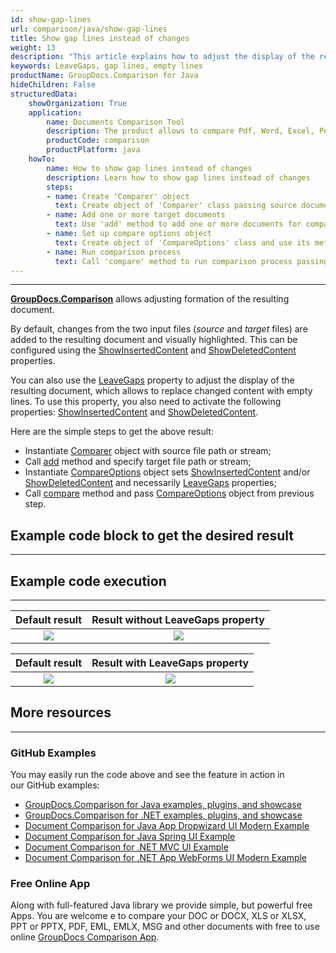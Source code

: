 ```yaml
---
id: show-gap-lines
url: comparison/java/show-gap-lines
title: Show gap lines instead of changes
weight: 13
description: "This article explains how to adjust the display of the resulting document so that the changed content is replaced with empty lines in GroupDocs.Comparison for Java."
keywords: LeaveGaps, gap lines, empty lines
productName: GroupDocs.Comparison for Java
hideChildren: False
structuredData:
    showOrganization: True
    application:
        name: Documents Comparison Tool
        description: The product allows to compare Pdf, Word, Excel, PowerPoint, AutoCad, Image, Code and much more file formats. Comparison API also supports accepting or rejecting changes, extracting document information and generating comparison report
        productCode: comparison
        productPlatform: java
    howTo:
        name: How to show gap lines instead of changes
        description: Learn how to show gap lines instead of changes
        steps:
        - name: Create 'Comparer' object
          text: Create object of 'Comparer' class passing source document as a constructor argument
        - name: Add one or more target documents
          text: Use 'add' method to add one or more documents for comparing
        - name: Set up compare options object
          text: Create object of 'CompareOptions' class and use its methods 'setShowInsertedContent(false)', 'setShowDeletedContent(false)' and 'setLeaveGaps(true)' to configure appropriate settings
        - name: Run comparison process
          text: Call 'compare' method to run comparison process passing compare options as a second argument
---
```


***

**[GroupDocs.Comparison](https://products.groupdocs.com/comparison/java)** allows adjusting formation of the resulting document.

By default, changes from the two input files (*source* and *target* files) are added to the resulting document and visually highlighted. This can be configured using the [ShowInsertedContent](https://apireference.groupdocs.com/comparison/java/com.groupdocs.comparison.options/CompareOptions#setShowInsertedContent(boolean)) and [ShowDeletedContent](https://apireference.groupdocs.com/comparison/java/com.groupdocs.comparison.options/CompareOptions#setShowDeletedContent(boolean)) properties.

You can also use the [LeaveGaps](https://apireference.groupdocs.com/comparison/java/com.groupdocs.comparison.options/CompareOptions#setLeaveGaps(boolean)) property to adjust the display of the resulting document, which allows to replace changed content with empty lines. To use this property, you also need to activate the following properties: [ShowInsertedContent](https://apireference.groupdocs.com/comparison/java/com.groupdocs.comparison.options/CompareOptions#setShowInsertedContent(boolean)) and [ShowDeletedContent](https://apireference.groupdocs.com/comparison/java/com.groupdocs.comparison.options/CompareOptions#setShowDeletedContent(boolean)).

Here are the simple steps to get the above result:

*   Instantiate [Comparer](https://apireference.groupdocs.com/comparison/java/com.groupdocs.comparison/Comparer) object with source file path or stream;
*   Call [add](https://apireference.groupdocs.com/comparison/java/com.groupdocs.comparison/Comparer#add(java.lang.String)) method and specify target file path or stream;
*   Instantiate [CompareOptions](https://apireference.groupdocs.com/comparison/java/com.groupdocs.comparison.options/CompareOptions) object sets [ShowInsertedContent](https://apireference.groupdocs.com/comparison/java/com.groupdocs.comparison.options/CompareOptions#setShowInsertedContent(boolean)) and/or [ShowDeletedContent](https://apireference.groupdocs.com/comparison/net/groupdocs.comparison.options/compareoptions/properties/showdeletedcontent) and necessarily [LeaveGaps](https://apireference.groupdocs.com/error/404?path=comparison/net/groupdocs.comparison.options/compareoptions/properties/leavegaps) properties;
*   Call [compare](https://apireference.groupdocs.com/comparison/java/com.groupdocs.comparison/Comparer#compare()) method and pass [CompareOptions](https://apireference.groupdocs.com/comparison/java/com.groupdocs.comparison.options/CompareOptions) object from previous step.

## Example code block to get the desired result

---

<script src="https://gist.github.com/groupdocs-comparison-gists/b59e5ff289223ac376574b284165125d.js"></script>

## Example code execution

---

|                        Default result                         |               Result without LeaveGaps property                  |
|:-------------------------------------------------------------:|:----------------------------------------------------------------:|
| ![](comparison/java/images/show-gap-lines-default-result.png) | ![](comparison/java/images/show-gap-lines-without-leavegaps.png) |

|                       Default result                          |                 Result with LeaveGaps property                |
|:-------------------------------------------------------------:|:-------------------------------------------------------------:|
| ![](comparison/java/images/show-gap-lines-default-result.png) | ![](comparison/java/images/show-gap-lines-with-leavegaps.png) |

## More resources

---
### GitHub Examples
You may easily run the code above and see the feature in action in our GitHub examples:

*   [GroupDocs.Comparison for Java examples, plugins, and showcase](https://github.com/groupdocs-comparison/GroupDocs.Comparison-for-Java)
*   [GroupDocs.Comparison for .NET examples, plugins, and showcase](https://github.com/groupdocs-comparison/GroupDocs.Comparison-for-.NET)
*   [Document Comparison for Java App Dropwizard UI Modern Example](https://github.com/groupdocs-comparison/GroupDocs.Comparison-for-Java-Dropwizard)
*   [Document Comparison for Java Spring UI Example](https://github.com/groupdocs-comparison/GroupDocs.Comparison-for-Java-Spring)
*   [Document Comparison for .NET MVC UI Example](https://github.com/groupdocs-comparison/GroupDocs.Comparison-for-.NET-MVC)
*   [Document Comparison for .NET App WebForms UI Modern Example](https://github.com/groupdocs-comparison/GroupDocs.Comparison-for-.NET-WebForms)


### Free Online App
Along with full-featured Java library we provide simple, but powerful free Apps.
You are welcome e to compare your DOC or DOCX, XLS or XLSX, PPT or PPTX, PDF, EML, EMLX, MSG and other documents with free to use online [GroupDocs Comparison App](https://products.groupdocs.app/comparison).